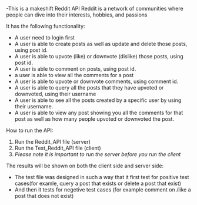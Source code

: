 -This is a makeshift Reddit API
Reddit is a network of communities where people can dive into their interests, hobbies, and passions

It has the following functionality:

+ A user need to login first
+ A user is able to create posts as well as update and delete those posts, using post id.
+ A user is able to upvote (like) or downvote (dislike) those posts, using post id.
+ A user is able to comment on posts, using post id.
+ a user is able to view all the comments for a post
+ A user is able to upvote or downvote comments, using comment id.
+ A user is able to query all the posts that they have upvoted or downvoted, using their username
+ A user is able to see all the posts created by a specific user by using their username.
+ A user is able to view any post showing you all the comments for that post as well as how many people upvoted or downvoted the post.

  
How to run the API:
1. Run the Reddit_API file (server)
2. Run the Test_Reddit_API file (client)
3.  *Please note it is important to run the server before you run the client*
   
 The results will be shown on both the client side and server side:
+ The test file was designed in such a way that it first test for positive test cases(for examle, query a post that exists or delete a post that exist)
+ And then it tests for negetive test cases (for example comment on /like a post that does not exist)
